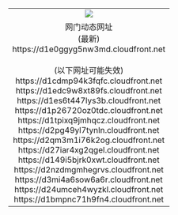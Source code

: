 ﻿<table>
  <tr></tr>
  <tr><td colspan=2 align=center><img src="https://d1e0ggyg5nw3md.cloudfront.net/Up/oGate.jpg" /></td></tr>
  <tr><td colspan=2 align=center>网门动态网址<br/>(最新)
<br>https://d1e0ggyg5nw3md.cloudfront.net
<br/><br/>(以下网址可能失效)
<br>https://d1cdmp94k3fqfc.cloudfront.net
<br>https://d1edc9w8xt89fs.cloudfront.net
<br>https://d1es6t447lys3b.cloudfront.net
<br>https://d1p26720oz0tdc.cloudfront.net
<br>https://d1tpixq9jmhqcz.cloudfront.net
<br>https://d2pg49yl7tynln.cloudfront.net
<br>https://d2qm3m1i76k2og.cloudfront.net
<br>https://d27iar4xg2qgel.cloudfront.net
<br>https://d149i5bjrk0xwt.cloudfront.net
<br>https://d2nzdmgmhegrvs.cloudfront.net
<br>https://d3mi4a6sow6a6r.cloudfront.net
<br>https://d24umceh4wyzkl.cloudfront.net
<br>https://d1bmpnc71h9fn4.cloudfront.net
    </td>
  </tr>
</table>

